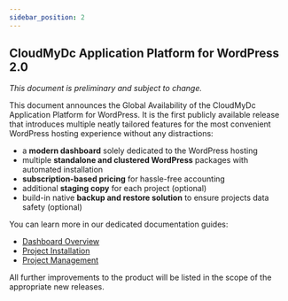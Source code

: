 ```yaml
---
sidebar_position: 2
---
```


## CloudMyDc Application Platform for WordPress 2.0

_This document is preliminary and subject to change._

This document announces the Global Availability of the CloudMyDc Application Platform for WordPress. It is the first publicly available release that introduces multiple neatly tailored features for the most convenient WordPress hosting experience without any distractions:

- a **modern dashboard** solely dedicated to the WordPress hosting
- multiple **standalone and clustered WordPress** packages with automated installation
- **subscription-based pricing** for hassle-free accounting
- additional **staging copy** for each project (optional)
- build-in native **backup and restore solution** to ensure projects data safety (optional)

You can learn more in our dedicated documentation guides:

- [Dashboard Overview](/docs/Wordpress%20as%20a%20Service/WordPress%20Dashboard/WordPress%20Dashboard%20Overview)
- [Project Installation](/docs/Wordpress%20as%20a%20Service/WordPress%20Dashboard/WordPress%20Project%20Installation)
- [Project Management](/docs/Wordpress%20as%20a%20Service/WordPress%20Dashboard/WordPress%20Project%20Management)

All further improvements to the product will be listed in the scope of the appropriate new releases.
